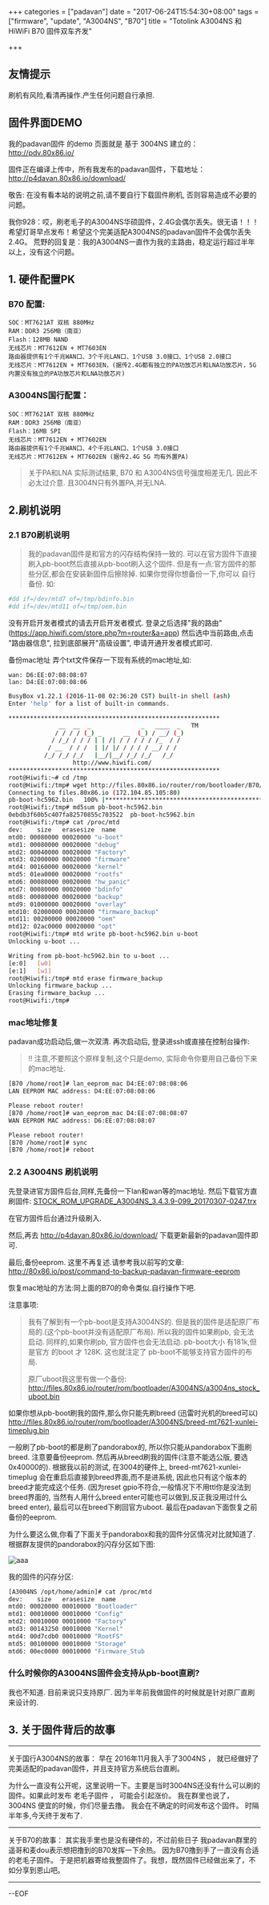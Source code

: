 +++
categories = ["padavan"]
date = "2017-06-24T15:54:30+08:00"
tags = ["firmware", "update", "A3004NS", "B70"]
title = "Totolink A3004NS 和 HiWiFi B70 固件双车齐发"

+++

## 友情提示
刷机有风险,看清再操作.产生任何问题自行承担.

## 固件界面DEMO
我的padavan固件 的demo 页面就是 基于 3004NS 建立的： http://pdv.80x86.io/

固件正在编译上传中，所有我发布的padavan固件，下载地址：http://p4davan.80x86.io/download/

敬告:
在没有看本站的说明之前,请不要自行下载固件刷机, 否则容易造成不必要的问题。

我你928：哎，刷老毛子的A3004NS华硕固件，2.4G会偶尔丢失。很无语！！！希望灯哥早点发布！希望这个完美适配A3004NS的padavan固件不会偶尔丢失2.4G。
荒野的回复是：我的A3004NS一直作为我的主路由，稳定运行超过半年以上，没有这个问题。

## 1. 硬件配置PK

### B70 配置:
```
SOC：MT7621AT 双核 880MHz
RAM：DDR3 256MB（南亚）
Flash：128MB NAND
无线芯片：MT7612EN + MT7603EN
路由器提供有1个千兆WAN口、3个千兆LAN口、1个USB 3.0接口、1个USB 2.0接口
无线芯片：MT7612EN + MT7603EN，(据传2.4G都有独立的PA功放芯片和LNA功放芯片，5G内置没有独立的PA功放芯片和LNA功放芯片)
```

### A3004NS国行配置：
```
SOC：MT7621AT 双核 880MHz
RAM：DDR3 256MB（南亚）
Flash：16MB SPI
无线芯片：MT7612EN + MT7602EN
路由器提供有1个千兆WAN口、4个千兆LAN口、1个USB 3.0接口
无线芯片：MT7612EN + MT7602EN (据传2.4G 5G 均有外置PA)
```

> 关于PA和LNA
> 实际测试结果, B70 和 A3004NS信号强度相差无几. 因此不必太过介意.
> 且3004N只有外置PA,并无LNA.

## 2.刷机说明

### 2.1 B70刷机说明

> 我的padavan固件是和官方的闪存结构保持一致的.
> 可以在官方固件下直接刷入pb-boot然后直接从pb-boot刷入这个固件.
> 但是有一点:官方固件的那些分区,都会在安装新固件后擦除掉. 如果你觉得你想备份一下,你可以
> 自行备份.
如:
```bash
#dd if=/dev/mtd7 of=/tmp/bdinfo.bin
#dd if=/dev/mtd11 of=/tmp/oem.bin
```

没有开启开发者模式的请去开启开发者模式.
登录之后选择"我的路由" (https://app.hiwifi.com/store.php?m=router&a=app)
然后选中当前路由,点击 "路由器信息", 拉到底部展开"高级设置", 申请开通开发者模式即可.

备份mac地址
弄个txt文件保存一下现有系统的mac地址,如:
```
wan: D6:EE:07:08:08:07
lan: D4:EE:07:08:08:06
```

```bash
BusyBox v1.22.1 (2016-11-08 02:36:20 CST) built-in shell (ash)
Enter 'help' for a list of built-in commands.

***********************************************************
              __  __  _              _   ____  _   TM
             / / / / (_) _      __  (_) / __/ (_)
            / /_/ / / / | | /| / / / / / /_  / /
           / __  / / /  | |/ |/ / / / / __/ / /
          /_/ /_/ /_/   |__/|__/ /_/ /_/   /_/
                  http://www.hiwifi.com/
***********************************************************
root@Hiwifi:~# cd /tmp
root@Hiwifi:/tmp# wget http://files.80x86.io/router/rom/bootloader/B70/pb-boot-hc5962.bin
Connecting to files.80x86.io (172.104.85.105:80)
pb-boot-hc5962.bin   100% |**************************************************************************************************************|   157k  0:00:00 ETA
root@Hiwifi:/tmp# md5sum pb-boot-hc5962.bin
0ebdb3f60b5c407fa82570855c703522  pb-boot-hc5962.bin
root@Hiwifi:/tmp# cat /proc/mtd
dev:    size   erasesize  name
mtd0: 00080000 00020000 "u-boot"
mtd1: 00080000 00020000 "debug"
mtd2: 00040000 00020000 "Factory"
mtd3: 02000000 00020000 "firmware"
mtd4: 00160000 00020000 "kernel"
mtd5: 01ea0000 00020000 "rootfs"
mtd6: 00080000 00020000 "hw_panic"
mtd7: 00080000 00020000 "bdinfo"
mtd8: 00080000 00020000 "backup"
mtd9: 01000000 00020000 "overlay"
mtd10: 02000000 00020000 "firmware_backup"
mtd11: 00200000 00020000 "oem"
mtd12: 02ac0000 00020000 "opt"
root@Hiwifi:/tmp# mtd write pb-boot-hc5962.bin u-boot
Unlocking u-boot ...

Writing from pb-boot-hc5962.bin to u-boot ...
[e:0]	[w0]
[e:1]	[w1]
root@Hiwifi:/tmp# mtd erase firmware_backup
Unlocking firmware_backup ...
Erasing firmware_backup ...
root@Hiwifi:/tmp#
```

### mac地址修复
padavan成功启动后,做一次双清.
再次启动后, 登录进ssh或直接在控制台操作:

> !! 注意,不要照这个原样复制,这个只是demo,
> 实际命令你要用自己备份下来的mac地址.

```bash
[B70 /home/root]# lan_eeprom_mac D4:EE:07:08:08:06
LAN EEPROM MAC address: D4:EE:07:08:08:06

Please reboot router!
[B70 /home/root]# wan_eeprom_mac D4:EE:07:08:08:07
WAN EEPROM MAC address: D6:EE:07:08:08:07

Please reboot router!
[B70 /home/root]# sync
[B70 /home/root]# reboot
```

### 2.2 A3004NS 刷机说明

先登录进官方固件后台,同样,先备份一下lan和wan等的mac地址.
然后下载官方直刷固件:
[STOCK_ROM_UPGRADE_A3004NS_3.4.3.9-099_20170307-0247.trx][088fc74e]

  [088fc74e]: http://files.80x86.io/router/rom/A3004NS/STOCK_ROM_UPGRADE_A3004NS_3.4.3.9-099_20170307-0247.trx "STOCK_ROM_UPGRADE_A3004NS_3.4.3.9-099_20170307-0247.trx"

在官方固件后台通过升级刷入.

然后,再去 http://p4davan.80x86.io/download/ 下载更新最新的padavan固件即可.

最后,备份eeprom. 这里不再复述.请参考我以前写的文章: http://80x86.io/post/command-to-backup-padavan-firmware-eeprom

恢复mac地址的方法:同上面的B70的命令类似.自行操作下吧.

注意事项:

> 我有了解到有一个pb-boot是支持A3004NS的.
> 但是我的固件是适配原厂布局的.(这个pb-boot并没有适配原厂布局).
> 所以我的固件如果刷pb, 会无法启动.
> 同样的,如果你刷pb, 官方固件也会无法启动.
> pb-boot大小 有181k,但是官方 的boot 才 128K. 这也就注定了
> pb-boot不能够支持官方固件的布局.
>
> 原厂uboot我这里有做一个备份:
> http://files.80x86.io/router/rom/bootloader/A3004NS/a3004ns_stock_uboot.bin

如果你想从pb-boot刷我的固件,那么你只能先刷breed (迅雷时光机的breed可以)
http://files.80x86.io/router/rom/bootloader/A3004NS/breed-mt7621-xunlei-timeplug.bin

一般刷了pb-boot的都是刷了pandorabox的,
所以你只能从pandorabox下面刷breed. 注意要备份eeprom.
然后再从breed刷我的固件(注意不能选公版, 要选0x40000的). 根据我以前的测试, 在3004的硬件上, breed-mt7621-xunlei-timeplug
会在重启后直接到breed界面,而不是进系统, 因此也只有这个版本的breed才能完成这个任务. (因为reset gpio不符合,一般情况下不用ttl你是没法到breed界面的, 当然有人用什么breed enter可能也可以做到,反正我没用过什么breed enter),
最后可以在breed下刷回官方uboot.  最后在padavan下面恢复之前备份的eeprom.

为什么要这么做,你看了下面关于pandorabox和我的固件分区情况对比就知道了.
根据群友提供的pandorabox的闪存分区如下图:

![aaa](/img/blog/2017/06/25/pandorabox-a3004ns-flash-layer.jpg)

我的固件的闪存分区:
```bash
[A3004NS /opt/home/admin]# cat /proc/mtd
dev:    size   erasesize  name
mtd0: 00020000 00010000 "Bootloader"
mtd1: 00010000 00010000 "Config"
mtd2: 00010000 00010000 "Factory"
mtd3: 00143250 00010000 "Kernel"
mtd4: 00d7cdb0 00010000 "RootFS"
mtd5: 00100000 00010000 "Storage"
mtd6: 00ec0000 00010000 "Firmware_Stub
```

### 什么时候你的A3004NS固件会支持从pb-boot直刷?
我也不知道. 目前来说只支持原厂. 因为半年前我做固件的时候就是针对原厂直刷
来设计的.

## 3. 关于固件背后的故事

----------------------------------------------------
关于国行A3004NS的故事：
早在 2016年11月我入手了3004NS ， 就已经做好了完美适配的padavan固件，并且支持官方系统后台直刷。

为什么一直没有公开呢，这里说明一下。主要是当时3004NS还没有什么可以刷的固件。如果此时发布
老毛子固件 ， 可能会引起涨价。 我在群里也说了， 3004NS 便宜的时候，你们尽量去撸。
我会在不确定的时间发布这个固件。
时隔半年多,今天终于发布了.

----------------------------------------------------

关于B70的故事：
其实我手里也是没有硬件的，不过前些日子
我padavan群里的遥哥和麦dou表示想把撸到的B70发挥一下余热。
因为B70撸到手了一直没有合适的老毛子固件。
于是把机器寄给我整固件了。我想，既然固件已经做出来了，不如分享到恩山吧。

----------------------------------------------------
--EOF
